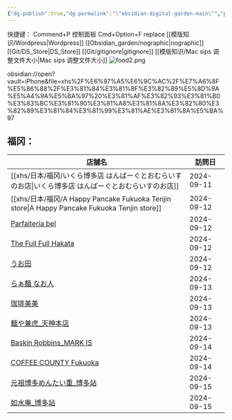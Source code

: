 ```yaml
---
{"dg-publish":true,"dg-permalink":"\"obsidian-digital-garden-main\"","permalink":"/\"obsidian-digital-garden-main\"/","tags":["garden","rednote","gardenEntry","gardenEntry"],"created":"2025-02-28T15:55:00.215+08:00","updated":"2025-03-25T01:21:29.163+08:00"}
---
```


快捷键：
Commend+P 控制面板
Cmd+Option+F replace
[[模版知识/Wordpress\|Wordpress]]
[[Obsidian_garden/nographic\|nographic]]
[[Git/DS_Store\|DS_Store]]
[[Git/gitignore\|gitignore]]
[[模版知识/Mac sips 调整文件大小\|Mac sips 调整文件大小]]
![food2.png](/img/user/Obsidian_garden/food2.png)

obsidian://open?vault=iPhone&file=xhs%2F%E6%97%A5%E6%9C%AC%2F%E7%A6%8F%E5%86%88%2F%E3%81%84%E3%81%8F%E3%82%89%E5%8D%9A%E5%A4%9A%E5%BA%97%20%E3%81%AF%E3%82%93%E3%81%B0%E3%83%BC%E3%81%90%E3%81%A8%E3%81%8A%E3%82%80%E3%82%89%E3%81%84%E3%81%99%E3%81%AE%E3%81%8A%E5%BA%97

## 福冈：
|店舗名|訪問日|
|------|------|
|[[xhs/日本/福冈/いくら博多店 はんばーぐとおむらいすのお店\|いくら博多店 はんばーぐとおむらいすのお店]]|2024-09-11|
|[[xhs/日本/福冈/A Happy Pancake Fukuoka Tenjin store\|A Happy Pancake Fukuoka Tenjin store]]|2024-09-12|
|[Parfaiteria bel](app://obsidian.md/xhs/%E6%97%A5%E6%9C%AC/%E7%A6%8F%E5%86%88/Parfaiteria%20bel.md)|2024-09-12|
|[The Full Full Hakata](app://obsidian.md/xhs/%E6%97%A5%E6%9C%AC/%E7%A6%8F%E5%86%88/The%20Full%20Full%20Hakata.md)|2024-09-12|
|[うお田](app://obsidian.md/xhs/%E6%97%A5%E6%9C%AC/%E7%A6%8F%E5%86%88/%E3%81%86%E3%81%8A%E7%94%B0.md)|2024-09-12|
|[らぁ麺 なお人](app://obsidian.md/xhs/%E6%97%A5%E6%9C%AC/%E7%A6%8F%E5%86%88/%E3%82%89%E3%81%81%E9%BA%BA%20%E3%81%AA%E3%81%8A%E4%BA%BA.md)|2024-09-13|
|[珈琲美美](app://obsidian.md/xhs/%E6%97%A5%E6%9C%AC/%E7%A6%8F%E5%86%88/%E7%8F%88%E7%90%B2%E7%BE%8E%E7%BE%8E.md)|2024-09-13|
|[麺や兼虎_天神本店](app://obsidian.md/xhs/%E6%97%A5%E6%9C%AC/%E7%A6%8F%E5%86%88/%E9%BA%BA%E3%82%84%E5%85%BC%E8%99%8E_%E5%A4%A9%E7%A5%9E%E6%9C%AC%E5%BA%97.md)|2024-09-13|
|[Baskin Robbins_MARK IS](app://obsidian.md/xhs/%E6%97%A5%E6%9C%AC/%E7%A6%8F%E5%86%88/Baskin%20Robbins_MARK%20IS.md)|2024-09-14|
|[COFFEE COUNTY Fukuoka](app://obsidian.md/xhs/%E6%97%A5%E6%9C%AC/%E7%A6%8F%E5%86%88/COFFEE%20COUNTY%20Fukuoka.md)|2024-09-14|
|[元祖博多めんたい重_博多站](app://obsidian.md/xhs/%E6%97%A5%E6%9C%AC/%E7%A6%8F%E5%86%88/%E5%85%83%E7%A5%96%E5%8D%9A%E5%A4%9A%E3%82%81%E3%82%93%E3%81%9F%E3%81%84%E9%87%8D_%E5%8D%9A%E5%A4%9A%E7%AB%99.md)|2024-09-15|
|[如水庵_博多站](app://obsidian.md/xhs/%E6%97%A5%E6%9C%AC/%E7%A6%8F%E5%86%88/%E5%A6%82%E6%B0%B4%E5%BA%B5_%E5%8D%9A%E5%A4%9A%E7%AB%99.md)|2024-09-15|

